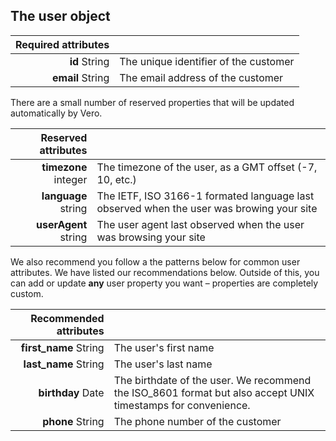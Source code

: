 ## The user object

| Required attributes |      |
| ---------: | :--- |
| **id** <span>String</span> | The unique identifier of the customer |
| **email** <span>String</span> | The email address of the customer |

There are a small number of reserved properties that will be updated automatically by Vero. 

| Reserved attributes |      |
| ---------: | :--- |
| **timezone** <span>integer</span> | The timezone of the user, as a GMT offset (-7, 10, etc.) |
| **language** <span>string</span> | The IETF, ISO 3166-1 formated language last observed when the user was browing your site |
| **userAgent** <span>string</span> | The user agent last observed when the user was browsing your site |

We also recommend you follow a the patterns below for common user attributes. We have listed our recommendations below. Outside of this, you can add or update **any** user property you want – properties are completely custom.

| Recommended attributes |      |
| ---------: | :--- |
| **first_name** <span>String</span> | The user's first name |
| **last_name** <span>String</span> | The user's last name |
| **birthday** <span>Date</span> | The birthdate of the user. We recommend the ISO_8601 format but also accept UNIX timestamps for convenience. |
| **phone** <span>String</span> | The phone number of the customer |
